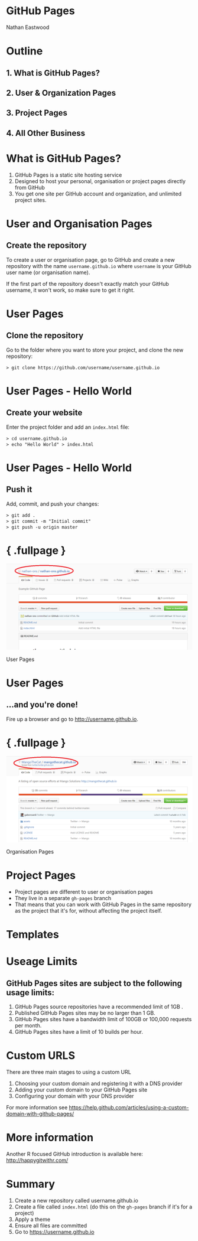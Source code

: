 # GitHub Pages
Nathan Eastwood  

# Outline



## 1. What is GitHub Pages?
## 2. User & Organization Pages
## 3. Project Pages
## 4. All Other Business

# What is GitHub Pages?

1. GitHub Pages is a static site hosting service
2. Designed to host your personal, organisation or project pages directly from GitHub
3. You get one site per GitHub account and organization, and unlimited project sites.

# User and Organisation Pages
## Create the repository

To create a user or organisation page, go to GitHub and create a new repository with the name `username.github.io` where `username` is your GitHub user name (or organisation name).

If the first part of the repository doesn't exactly match your GitHub username, it won't work, so make sure to get it right.

# User Pages
## Clone the repository

Go to the folder where you want to store your project, and clone the new repository:

```
> git clone https://github.com/username/username.github.io
```

# User Pages - Hello World
## Create your website

Enter the project folder and add an `index.html` file:

```
> cd username.github.io
> echo "Hello World" > index.html
```

# User Pages - Hello World
## Push it

Add, commit, and push your changes:

```
> git add .
> git commit -m "Initial commit"
> git push -u origin master
```

# { .fullpage }
<img class="cover gh" src="images/repo-nathan-eastwood.png">
<p class="subtitle subtitletop">User Pages</p>

# User Pages
## ...and you're done!

Fire up a browser and go to http://username.github.io.


# { .fullpage }
<img class="cover gh" src="images/repo-mango-solutions.png">
<p class="subtitle subtitletop">Organisation Pages</p>

# Project Pages
* Project pages are different to user or organisation pages
* They live in a separate `gh-pages` branch
* That means that you can work with GitHub Pages in the same repository as the project that it's for, without affecting the project itself.

# Templates

# Useage Limits

## GitHub Pages sites are subject to the following usage limits:

1. GitHub Pages source repositories have a recommended limit of 1GB .
2. Published GitHub Pages sites may be no larger than 1 GB.
3. GitHub Pages sites have a bandwidth limit of 100GB or 100,000 requests per month.
4. GitHub Pages sites have a limit of 10 builds per hour.

# Custom URLS
There are three main stages to using a custom URL

1. Choosing your custom domain and registering it with a DNS provider
2. Adding your custom domain to your GitHub Pages site
3. Configuring your domain with your DNS provider

For more information see https://help.github.com/articles/using-a-custom-domain-with-github-pages/

# More information

Another R focused GitHub introduction is available here: http://happygitwithr.com/

# Summary
1. Create a new repository called username.github.io
2. Create a file called `index.html` (do this on the `gh-pages` branch if it's for a project)
3. Apply a theme
4. Ensure all files are committed
5. Go to https://username.github.io
